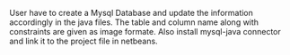 User have to create a Mysql Database and update the information accordingly in the java files.
The table and column name along with constraints are given as image formate.
Also install mysql-java connector and link it to the project file in netbeans.
